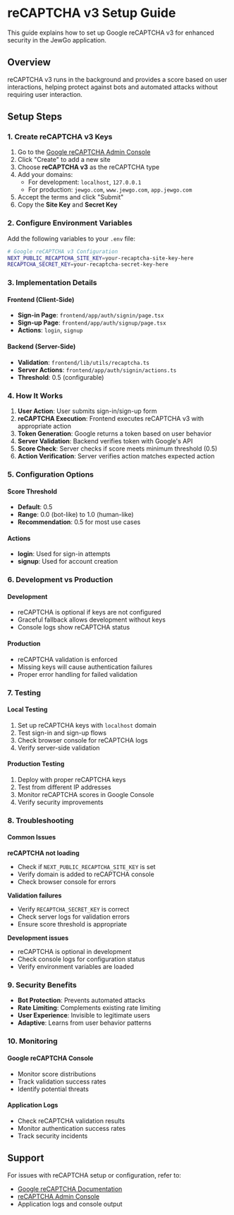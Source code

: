 # reCAPTCHA v3 Setup Guide

This guide explains how to set up Google reCAPTCHA v3 for enhanced security in the JewGo application.

## Overview

reCAPTCHA v3 runs in the background and provides a score based on user interactions, helping protect against bots and automated attacks without requiring user interaction.

## Setup Steps

### 1. Create reCAPTCHA v3 Keys

1. Go to the [Google reCAPTCHA Admin Console](https://www.google.com/recaptcha/admin)
2. Click "Create" to add a new site
3. Choose **reCAPTCHA v3** as the reCAPTCHA type
4. Add your domains:
   - For development: `localhost`, `127.0.0.1`
   - For production: `jewgo.com`, `www.jewgo.com`, `app.jewgo.com`
5. Accept the terms and click "Submit"
6. Copy the **Site Key** and **Secret Key**

### 2. Configure Environment Variables

Add the following variables to your `.env` file:

```bash
# Google reCAPTCHA v3 Configuration
NEXT_PUBLIC_RECAPTCHA_SITE_KEY=your-recaptcha-site-key-here
RECAPTCHA_SECRET_KEY=your-recaptcha-secret-key-here
```

### 3. Implementation Details

#### Frontend (Client-Side)
- **Sign-in Page**: `frontend/app/auth/signin/page.tsx`
- **Sign-up Page**: `frontend/app/auth/signup/page.tsx`
- **Actions**: `login`, `signup`

#### Backend (Server-Side)
- **Validation**: `frontend/lib/utils/recaptcha.ts`
- **Server Actions**: `frontend/app/auth/signin/actions.ts`
- **Threshold**: 0.5 (configurable)

### 4. How It Works

1. **User Action**: User submits sign-in/sign-up form
2. **reCAPTCHA Execution**: Frontend executes reCAPTCHA v3 with appropriate action
3. **Token Generation**: Google returns a token based on user behavior
4. **Server Validation**: Backend verifies token with Google's API
5. **Score Check**: Server checks if score meets minimum threshold (0.5)
6. **Action Verification**: Server verifies action matches expected action

### 5. Configuration Options

#### Score Threshold
- **Default**: 0.5
- **Range**: 0.0 (bot-like) to 1.0 (human-like)
- **Recommendation**: 0.5 for most use cases

#### Actions
- **login**: Used for sign-in attempts
- **signup**: Used for account creation

### 6. Development vs Production

#### Development
- reCAPTCHA is optional if keys are not configured
- Graceful fallback allows development without keys
- Console logs show reCAPTCHA status

#### Production
- reCAPTCHA validation is enforced
- Missing keys will cause authentication failures
- Proper error handling for failed validation

### 7. Testing

#### Local Testing
1. Set up reCAPTCHA keys with `localhost` domain
2. Test sign-in and sign-up flows
3. Check browser console for reCAPTCHA logs
4. Verify server-side validation

#### Production Testing
1. Deploy with proper reCAPTCHA keys
2. Test from different IP addresses
3. Monitor reCAPTCHA scores in Google Console
4. Verify security improvements

### 8. Troubleshooting

#### Common Issues

**reCAPTCHA not loading**
- Check if `NEXT_PUBLIC_RECAPTCHA_SITE_KEY` is set
- Verify domain is added to reCAPTCHA console
- Check browser console for errors

**Validation failures**
- Verify `RECAPTCHA_SECRET_KEY` is correct
- Check server logs for validation errors
- Ensure score threshold is appropriate

**Development issues**
- reCAPTCHA is optional in development
- Check console logs for configuration status
- Verify environment variables are loaded

### 9. Security Benefits

- **Bot Protection**: Prevents automated attacks
- **Rate Limiting**: Complements existing rate limiting
- **User Experience**: Invisible to legitimate users
- **Adaptive**: Learns from user behavior patterns

### 10. Monitoring

#### Google reCAPTCHA Console
- Monitor score distributions
- Track validation success rates
- Identify potential threats

#### Application Logs
- Check reCAPTCHA validation results
- Monitor authentication success rates
- Track security incidents

## Support

For issues with reCAPTCHA setup or configuration, refer to:
- [Google reCAPTCHA Documentation](https://developers.google.com/recaptcha/docs/v3)
- [reCAPTCHA Admin Console](https://www.google.com/recaptcha/admin)
- Application logs and console output
